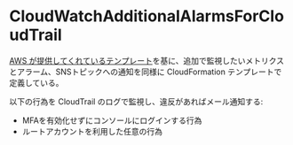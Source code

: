 # CloudWatchAdditionalAlarmsForCloudTrail

[AWS が提供してくれているテンプレート](https://docs.aws.amazon.com/ja_jp/awscloudtrail/latest/userguide/use-cloudformation-template-to-create-cloudwatch-alarms.html)を基に、追加で監視したいメトリクスとアラーム、SNSトピックへの通知を同様に CloudFormation テンプレートで定義している。

以下の行為を CloudTrail のログで監視し、違反があればメール通知する:
- MFAを有効化せずにコンソールにログインする行為
- ルートアカウントを利用した任意の行為
